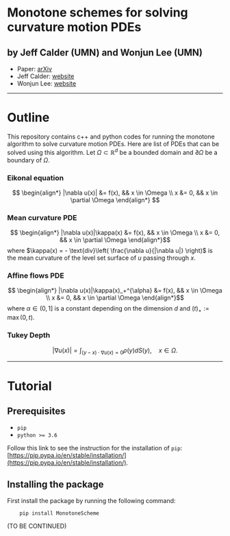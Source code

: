 # Monotone schemes for solving curvature motion PDEs

## by Jeff Calder (UMN)  and Wonjun Lee (UMN)

- Paper: [arXiv](.)
- Jeff Calder: [website](https://www-users.cse.umn.edu/~jwcalder/)
- Wonjun Lee: [website](https://wonjunee.github.io)

---
# Outline
This repository contains c++ and python codes for running the monotone algorithm to solve curvature motion PDEs. Here are list of PDEs that can be solved using this algorithm. Let $\Omega \subset \mathbb{R}^d$ be a bounded domain and $\partial \Omega$ be a boundary of $\Omega$.

### Eikonal equation
$$
\begin{align*}
     |\nabla u(x)| &= f(x), && x \in \Omega \\
     x &= 0, && x \in \partial \Omega 
\end{align*}
$$
### Mean curvature PDE
$$
\begin{align*} |\nabla u(x)|\kappa(x) &= f(x), && x \in \Omega \\
 x &= 0, && x \in \partial \Omega 
\end{align*}$$
where $\kappa(x) = - \text{div}\left( \frac{\nabla u}{|\nabla u|} \right)$ is the mean curvature of the level set surface of $u$ passing through $x$.

### Affine flows PDE
$$
\begin{align*} |\nabla u(x)|\kappa(x)_+^{\alpha} &= f(x), && x \in \Omega \\
 x &= 0, && x \in \partial \Omega 
\end{align*}$$
where $\alpha \in (0,1]$ is a constant depending on the dimension $d$ and $(t)_+ := \max(0,t)$.

### Tukey Depth
$$ |\nabla u(x)| = \int_{(y-x)\cdot \nabla u(x) = 0} \rho(y) dS(y), \quad x \in \Omega.$$



---
# Tutorial

## Prerequisites

- `pip`
- `python >= 3.6`

Follow this link to see the instruction for the installation of `pip`: [https://pip.pypa.io/en/stable/installation/](https://pip.pypa.io/en/stable/installation/).


## Installing the package

First install the package by running the following command:
```
    pip install MonotoneScheme
```

(TO BE CONTINUED)